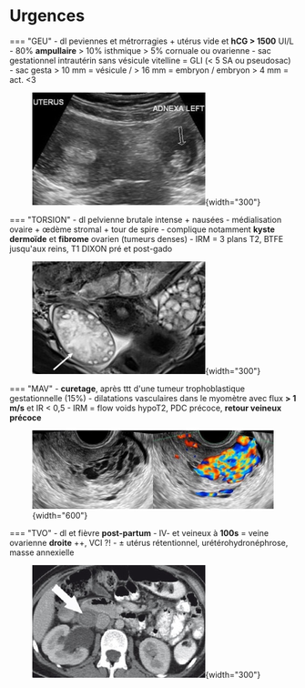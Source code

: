 # Urgences

=== "GEU"
    - dl peviennes et métrorragies + utérus vide et **hCG > 1500** UI/L
    - 80% **ampullaire** > 10% isthmique > 5% cornuale ou ovarienne
    - sac gestationnel intrautérin sans vésicule vitelline = GLI (< 5 SA ou pseudosac)
    - sac gesta > 10 mm = vésicule / > 16 mm = embryon / embryon > 4 mm = act. <3
    <figure markdown="span">
        ![](assets/GEU.jpg){width="300"}
    </figure>
=== "TORSION"
    - dl pelvienne brutale intense + nausées
    - médialisation ovaire + œdème stromal + tour de spire
    - complique notamment **kyste dermoïde** et **fibrome** ovarien (tumeurs denses)
    - IRM = 3 plans T2, BTFE jusqu'aux reins, T1 DIXON pré et post-gado
    <figure markdown="span">
        ![](assets/torsion.jpg){width="300"}
    </figure>
=== "MAV"
    - **curetage**, après ttt d'une tumeur trophoblastique gestationnelle (15%)
    - dilatations vasculaires dans le myomètre avec flux **> 1 m/s** et IR < 0,5
    - IRM = flow voids hypoT2, PDC précoce, **retour veineux précoce**
    <figure markdown="span">
        ![](assets/MAV.jpg){width="600"}
    </figure>
=== "TVO"
    - dl et fièvre **post-partum**
    - IV- et veineux à **100s** = veine ovarienne **droite** ++, VCI ?!
    - ± utérus rétentionnel, urétérohydronéphrose, masse annexielle
    <figure markdown="span">
        ![](assets/TVO.jpg){width="300"}
    </figure>